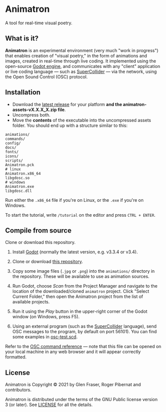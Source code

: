 # Animatron
A tool for real-time visual poetry.

## What is it?

**Animatron** is an experimental environment (very much "work in
progress") that enables creation of "visual poetry," in the form of
animations and images, created in real-time through live coding.  It
implemented using the open-source [Godot
engine](https://godotengine.org/), and communicates with any "client"
application or live coding language &mdash; such as
[SuperCollider](https://supercollider.github.io/) &mdash; via the
network, using the Open Sound Control (OSC) protocol.

## Installation

- Download the [latest release](https://github.com/loopier/animatron/releases) for your platform **and the animatron-assets-vX.X.X_X.zip file**.
- Uncompress both.
- Move the **contents** of the executable into the uncompressed assets folder. You should end up with a structure similar to this:

```
animations/
commands/
config/
docs/
fonts/
icons/
scripts/
Animatron.pck
# linux
Animatron.x86_64
libgdosc.so
# windows
Animatron.exe
libgdosc.dll
```

Run either the `.x86_64` file if you're on Linux, or the `.exe` if you're on Windows.

To start the tutorial, write `/tutorial` on the editor and press `CTRL + ENTER`.

## Compile from source

Clone or download this repository.

1. Install [Godot](https://godotengine.org/download) (normally the
   latest version, e.g. v3.3.4 or v3.4).

1. Clone or download [this
   repository](https://github.com/loopier/animatron).

1. Copy some image files (`.jpg` or `.png`) into the `animations/`
   directory in the repository. These will be available to use as
   animation sources.

1. Run Godot, choose *Scan* from the Project Manager and navigate to
   the location of the downloaded/cloned `animatron` project. Click
   "Select Current Folder," then open the Animatron project from the
   list of available projects.

1. Run it using the *Play* button in the upper-right corner of the
   Godot window (on Windows, press F5).

1. Using an external program (such as the
   [SuperCollider](https://supercollider.github.io/) language), send
   OSC messages to the program, by default on port 56101). You can
   find some examples in [osc-test.scd](sc/osc-test.scd).

Refer to the [OSC command reference](docs/Reference.md.html) &mdash;
note that this file can be opened on your local machine in any web
browser and it will appear correctly formatted.

## License

Animatron is Copyright &copy; 2021 by Glen Fraser, Roger Pibernat and
contributors.

Animatron is distributed under the terms of the GNU Public license version 3 (or
later). See [LICENSE](LICENSE) for all the details.

